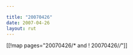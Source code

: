 ```yaml
---

title: "20070426"
date: 2007-04-26
layout: rut
---
```


[[!map pages="20070426/* and ! 20070426/*/*"]]

